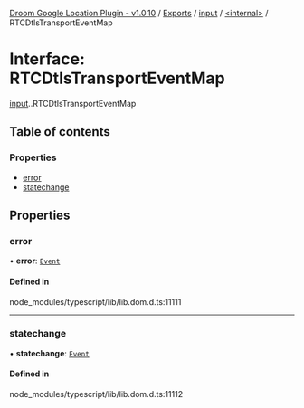 [Droom Google Location Plugin - v1.0.10](../README.md) / [Exports](../modules.md) / [input](../modules/input.md) / [<internal\>](../modules/input._internal_.md) / RTCDtlsTransportEventMap

# Interface: RTCDtlsTransportEventMap

[input](../modules/input.md).[<internal>](../modules/input._internal_.md).RTCDtlsTransportEventMap

## Table of contents

### Properties

- [error](input._internal_.RTCDtlsTransportEventMap.md#error)
- [statechange](input._internal_.RTCDtlsTransportEventMap.md#statechange)

## Properties

### error

• **error**: [`Event`](../modules/input._internal_.md#event)

#### Defined in

node_modules/typescript/lib/lib.dom.d.ts:11111

___

### statechange

• **statechange**: [`Event`](../modules/input._internal_.md#event)

#### Defined in

node_modules/typescript/lib/lib.dom.d.ts:11112
